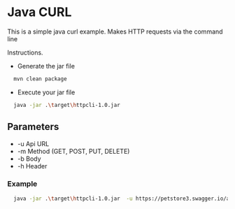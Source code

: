 
# Java CURL

This is a simple java curl example.
Makes HTTP requests via the command line


Instructions.

- Generate the jar file
```bash
  mvn clean package
```

- Execute your jar file
```bash
  java -jar .\target\httpcli-1.0.jar 
```

## Parameters
- -u Api URL
- -m Method (GET, POST, PUT, DELETE)
- -b Body
- -h Header

### Example


```bash
  java -jar .\target\httpcli-1.0.jar  -u https://petstore3.swagger.io/api/v3/store/order -m POST -b '{"id":10, "petId":1232, "quantity":9999}' -h Content-Type:application/json -h accept:application/json
```
